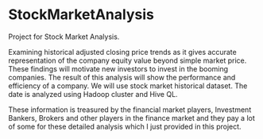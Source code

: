 # StockMarketAnalysis
Project for Stock Market Analysis.

Examining historical adjusted closing price trends as it gives accurate representation of the company equity value beyond simple market price. These findings will motivate new investors to invest in the booming companies. The result of this analysis will show the performance and efficiency of a company. We will use stock market historical dataset. The date is analyzed using Hadoop cluster and Hive QL.

These information is treasured by the financial market players, Investment Bankers, Brokers and other players in the finance market and they pay a lot of some for these detailed analysis which I just provided in this project.
